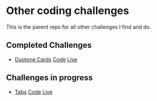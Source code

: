 # Other coding challenges

This is the parent repo for all other challenges I find and do.

## Completed Challenges

- [Duotone Cards](https://piccalil.li/blog/challenge-003-duotone-card/)
  [Code](https://github.com/fyrfli/other-challenges/tree/master/duotone-cards)
  [Live](https://fyrfli.github.io/other-challenges/duotone-cards)

## Challenges in progress

- [Tabs](https://piccalil.li/blog/challenge-005-tabs/)
  [Code](https://github.com/fyrfli/other-challenges/tree/master/tabs)
  [Live]()


